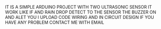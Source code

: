 IT IS A SIMPLE ARDUINO PROJECT WITH TWO ULTRASONIC SENSOR IT WORK LIKE IF AND RAIN DROP DETECT TO THE SENSOR THE BUZZER ON AND ALET YOU I UPLOAD CODE WIRING AND IN CIRCUIT DESIGN IF YOU HAVE ANY PROBLEM CONTACT ME WITH EMAIL

